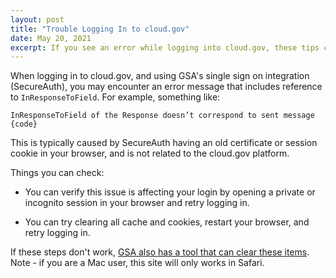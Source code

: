 ```yaml
---
layout: post
title: "Trouble Logging In to cloud.gov"
date: May 20, 2021
excerpt: If you see an error while logging into cloud.gov, these tips can help you troubleshoot
---
```


When logging in to cloud.gov, and using GSA's single sign on integration (SecureAuth), you may encounter an error message that includes reference to `InResponseToField`. For example, something like:

```
InResponseToField of the Response doesn’t correspond to sent message {code}
```

This is typically caused by SecureAuth having an old certificate or session cookie in your browser, and is not related to the cloud.gov platform. 

Things you can check:

* You can verify this issue is affecting your login by opening a private or incognito session in your browser and retry logging in. 

* You can try clearing all cache and cookies, restart your browser, and retry logging in.

If these steps don't work, [GSA also has a tool that can clear these items](https://secureauth.gsa.gov/secureauth2/cleancert.aspx). Note - if you are a Mac user, this site will only works in Safari.